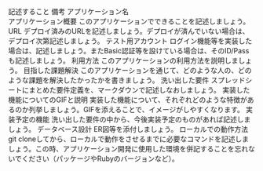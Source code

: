 記述すること 	備考
アプリケーション名 	
アプリケーション概要 	このアプリケーションでできることを記述しましょう。
URL 	デプロイ済みのURLを記述しましょう。デプロイが済んでいない場合は、デプロイ次第記述しましょう。
テスト用アカウント 	ログイン機能等を実装した場合は、記述しましょう。またBasic認証等を設けている場合は、そのID/Passも記述しましょう。
利用方法 	このアプリケーションの利用方法を説明しましょう。
目指した課題解決 	このアプリケーションを通じて、どのような人の、どのような課題を解決したかったかを書きましょう。
洗い出した要件 	スプレッドシートにまとめた要件定義を、マークダウンで記述しなおしましょう。
実装した機能についてのGIFと説明 	実装した機能について、それぞれどのような特徴があるのか列挙しましょう。GIFを添えることで、イメージがしやすくなります。
実装予定の機能 	洗い出した要件の中から、今後実装予定のものがあれば記述しましょう。
データベース設計 	ER図等を添付しましょう。
ローカルでの動作方法 	git cloneしてから、ローカルで動作をさせるまでに必要なコマンドを記述しましょう。この時、アプリケーション開発に使用した環境を併記することを忘れないでください（パッケージやRubyのバージョンなど）。